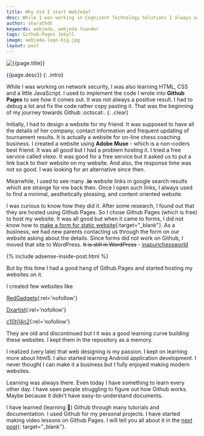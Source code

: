 ```yaml
---
title: Why did I start WebJeda?
desc: While I was working in Cognizant Technology Solutions I always used to have a tab open on my internet browser - github.com. I had learning period of two months in which I googled a lot about it and learned a lot about Github Pages. I wanted to make it easier for the newbies.
author: sharathdt
keywords: webjeda, webjeda founder
tags: Github-Pages Jekyll
image: webjeda-logo-big.jpg
layout: post
---
```


<img alt="{{page.title}}" title="{{page.title}}" itemprop="thumbnailUrl" class="left half noborder" src="/thumbs/{{page.image}}">

<i class="fa fa-quote-left fa-3x fa-pull-left fa-border"></i>{{page.desc}}
{: .intro}

While I was working on network security, I was also learning HTML, CSS and a little JavaScript. I used to implement the code I wrote into **Github Pages** to see how it comes out. It was not always a positive result. I had to debug a lot and fix the code rather copy pasting it. That was the beginning of my journey towards Github :octocat:.
{: .clear}

Initially, I had to design a website for my friend. It was supposed to have all the details of her company, contact information and frequent updating of tournament results. It is actually a website for on-line chess coaching business. I created a website using **Adobe Muse** - which is a non-coders best friend. It was all good but I had a problem hosting it. I tried a free service called vlexo. It was good for a free service but it asked us to put a link back to their website on my website. And also, the response time was not so good. I was looking for an alternative since then.

Meanwhile, I used to see many **.io** website links in google search results which are strange for me back then. Once I open such links, I always used to find a minimal, aesthetically pleasing, and content oriented website. 


I was curious to know how they did it. After some research, I found out that they are hosted using Github Pages. So I chose Github Pages (which is free) to host my website. It was all good but when it came to forms, I did not know how to [make a form for static website](http://blog.webjeda.com/how-to-add-form-option-to-jekyll-websites){:target="_blank"}. As a business, we had new parents contacting us through the form on our website asking about the details. Since forms did not work on Github, I moved that site to WordPress. <strike>It is still in WordPress</strike>  - [inapurichessworld](http://inapurichessworld.com)

{% include adsense-inside-post.html %}

But by this time I had a good hang of Github Pages and started hosting my websites on it.

I created few websites like


[RedGadgets](http://redgadget.github.io/){:rel='nofollow'}

[Dxartist](http://dxartist.github.io/){:rel='nofollow'}

[c10h14n2](http://c10h14n2movie.com){:rel='nofollow'}

They are old and discontinued but I it was a good learning curve building these websites. I kept them in the repository as a memory. 


I realized (very late) that web designing is my passion. I kept on learning more about html5. I also started learning Android application development. I never thought I can make it a business but I fully enjoyed making modern websites.


Learning was always there. Even today I have something to learn every other day. I have seen people struggling to figure out how Github works. Maybe because it didn't have easy-to-understand documents. 

I have learned (learning :dog:) Github through many tutorials and documentation. I used Github for my personal projects. I have started making video lessons on Github Pages. I will tell you all about it in the [next post](/coding-and-more/){: target="_blank"}.